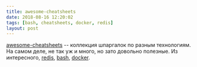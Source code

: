 ```yaml
---
title: awesome-cheatsheets
date: 2018-08-16 12:20:02
tags: [bash, cheatsheets, docker, redis]
layout: post
---
```


[awesome-cheatsheets](https://github.com/LeCoupa/awesome-cheatsheets) -- коллекция шпаргалок по разным технологиям. На самом деле, не так уж и много, но зато довольно полезные. Из интересного, [redis](https://github.com/LeCoupa/awesome-cheatsheets/blob/master/databases/redis.sh), [bash](https://github.com/LeCoupa/awesome-cheatsheets/blob/master/languages/bash.sh), [docker](https://github.com/LeCoupa/awesome-cheatsheets/blob/master/tools/docker.sh).

